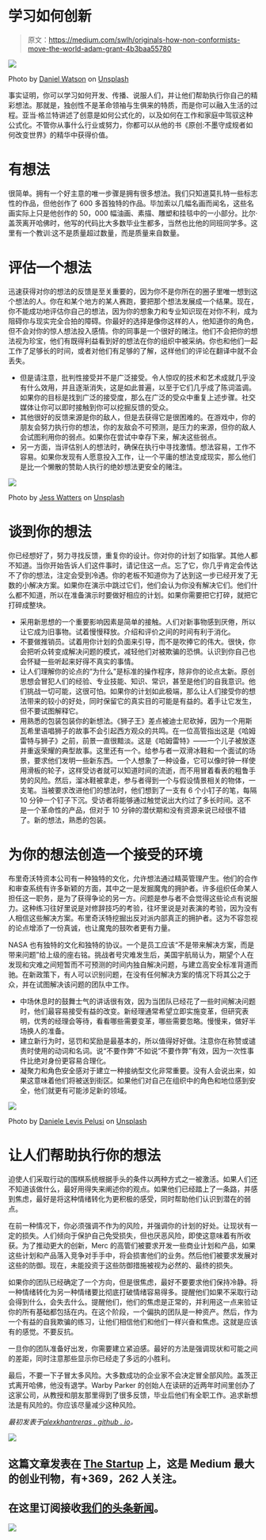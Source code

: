 # 学习如何创新

> 原文：<https://medium.com/swlh/originals-how-non-conformists-move-the-world-adam-grant-4b3baa55780>

![](img/8151db3195ac88d5673174f03a2bdd30.png)

Photo by [Daniel Watson](https://unsplash.com/photos/IEtUye-b28A?utm_source=unsplash&utm_medium=referral&utm_content=creditCopyText) on [Unsplash](https://unsplash.com/?utm_source=unsplash&utm_medium=referral&utm_content=creditCopyText)

事实证明，你可以学习如何开发、传播、说服人们，并让他们帮助执行你自己的精彩想法。那就是，独创性不是革命领袖与生俱来的特质，而是你可以融入生活的过程。亚当·格兰特讲述了创意是如何公式化的，以及如何在工作和家庭中驾驭这种公式化。不管你从事什么行业或努力，你都可以从他的书《原创:不墨守成规者如何改变世界》的精华中获得价值。

# 有想法

很简单。拥有一个好主意的唯一步骤是拥有很多想法。我们只知道莫扎特一些标志性的作品，但他创作了 600 多首独特的作品。毕加索以几幅名画而闻名，这些名画实际上只是他创作的 50，000 幅油画、素描、雕塑和挂毯中的一小部分。比尔·盖茨离开哈佛时，他写的代码比大多数毕业生都多，当然也比他的同班同学多。这里有一个教训:这不是质量超过数量，而是质量来自数量。

# 评估一个想法

迅速获得对你的想法的反馈是至关重要的，因为你不是你所在的圈子里唯一想到这个想法的人。你在和某个地方的某人赛跑，要把那个想法发展成一个结果。现在，你不能成功地评估你自己的想法，因为你的想象力和专业知识现在对你不利，成为阻碍你与现实完全合拍的障碍。你最好的选择是像你这样的人，他知道你的角色，但不会对你的惊人想法投入感情。你的同事是一个很好的赌注。他们不会把你的想法视为珍宝，他们有既得利益看到好的想法在你的组织中被采纳。你也和他们一起工作了足够长的时间，或者对他们有足够的了解，这样他们的评论在翻译中就不会丢失。

*   但是请注意，批判性接受并不是广泛接受。令人惊叹的技术和艺术成就几乎没有什么效用，并且逐渐消失，这是如此普遍，以至于它们几乎成了陈词滥调。如果你的目标是找到广泛的接受度，那么在广泛的受众中重复上述步骤。社交媒体让你可以即时接触到你可以挖掘反馈的受众。
*   其他很好的反馈来源是你的敌人，但是去获得它是很困难的。在游戏中，你的朋友会努力执行你的想法，你的友敌会不可预测，是压力的来源，但你的敌人会试图利用你的弱点。如果你在尝试中幸存下来，解决这些弱点。
*   另一方面，当评估别人的想法时，确保在执行中寻找激情。想法容易，工作不容易。如果你发现有人愿意投入工作，让一个平庸的想法变成现实，那么他们是比一个懒散的赞助人执行的绝妙想法更安全的赌注。

![](img/274b67cacfc553a434b48aead12cf174.png)

Photo by [Jess Watters](https://unsplash.com/photos/l3N9Q27zULw?utm_source=unsplash&utm_medium=referral&utm_content=creditCopyText) on [Unsplash](https://unsplash.com/photos/IEtUye-b28A?utm_source=unsplash&utm_medium=referral&utm_content=creditCopyText)

# 谈到你的想法

你已经想好了，努力寻找反馈，重复你的设计。你对你的计划了如指掌。其他人都不知道。当你开始告诉人们这件事时，请记住这一点。忘了它，你几乎肯定会传达不了你的想法，注定会受到冷遇。你的老板不知道你为了达到这一步已经开发了无数的小解决方案。如果你在演示中跳过它们，他们会认为你没有解决它们。他们什么都不知道，所以在准备演示时要做好相应的计划。如果你需要把它打碎，就把它打碎成整块。

*   采用新思想的一个重要影响因素是简单的接触。人们对新事物感到厌倦，所以让它成为旧事物。试着慢慢释放。介绍和评价之间的时间有利于消化。
*   不要做推销员。试着用你计划的负面来引导，而不是吹捧它的伟大。很快，你会把听众转变成解决问题的模式，减轻他们对被欺骗的恐惧。认识到你自己也会怀疑一些听起来好得不真实的事情。
*   让人们理解你的论点的“为什么”是标准的操作程序，除非你的论点太新。原创思想会冒犯人们的经验、专业技能、知识、常识，甚至是他们的自我意识。他们挑战一切可能，这很可怕。如果你的计划如此极端，那么让人们接受你的想法带来的较小的好处，同时保留它的真实目的可能是有益的。着手让它发生，但不要试图解释它。
*   用熟悉的包装包装你的新想法。《狮子王》差点被迪士尼砍掉，因为一个用斯瓦希里语唱狮子的故事不会引起西方观众的共鸣。在一位高管指出这是《哈姆雷特与狮子》之前，前景一直很黯淡。这是《哈姆雷特》——一个儿子被放逐并重返荣耀的典型故事。这里还有一个。给参与者一双滑冰鞋和一个面试的场景，要求他们发明一些新东西。一个人想象了一种设备，它可以像时钟一样使用滑板的轮子，这样受访者就可以知道时间的流逝，而不用冒着看表的粗鲁手势的风险。然后，溜冰鞋被拿走，参与者得到一个与假设情景相关的物体，一支笔。当被要求改进他们的想法时，他们想到了一支有 6 个小钉子的笔，每隔 10 分钟一个钉子下沉。受访者将能够通过触觉说出大约过了多长时间。这不是一个革命性的产品，但对于 10 分钟的潜伏期和没有资源来说已经很不错了。新的想法，熟悉的包装。

# 为你的想法创造一个接受的环境

布里奇沃特资本公司有一种独特的文化，允许想法通过精英管理产生。他们的合作和审查系统有许多新颖的方面，其中之一是发掘魔鬼的拥护者。许多组织任命某人担任这一职务，是为了获得争论的另一方。问题是参与者不会觉得这些论点有说服力。这种练习往好里说是对修辞技巧的考验，往坏里说是对表演的考验，因为没有人相信这些解决方案。布里奇沃特挖掘出反对派内部真正的拥护者。这为不容忽视的论点增添了一份真诚，也让魔鬼的鼓吹者更有力量。

NASA 也有独特的文化和独特的协议。一个是员工应该“不是带来解决方案，而是带来问题”给上级的座右铭。挑战者号灾难发生后，美国宇航局认为，期望个人在发现和灾难之间短暂而不可预测的时间内独自解决问题，与建立高安全标准背道而驰。在新政策下，有人可以识别问题，在没有任何解决方案的情况下将其公之于众，并在试图解决该问题的团队中工作。

*   中场休息时的鼓舞士气的讲话很有效，因为当团队已经花了一些时间解决问题时，他们最容易接受有益的改变。新经理通常希望立即实施变革，但研究表明，优秀的经理会等待，看看哪些需要变革，哪些需要忽略。慢慢来，做好半场换人的准备。
*   建立新行为时，惩罚和奖励是最基本的，所以值得好好做。注意你在称赞或谴责时使用的动词和名词。说“不要作弊”不如说“不要作弊”有效，因为一次性事件比绝对身份更容易合理化。
*   凝聚力和角色安全感对于建立一种接纳型文化非常重要。没有人会说出来，如果这意味着他们将被送到街区。如果他们对自己在组织中的角色和地位感到安全，他们就更有可能涉足新的领域。

![](img/89257159215c8dc3363717b442c5090b.png)

Photo by [Daniele Levis Pelusi](https://unsplash.com/photos/UUjxTEET0c0?utm_source=unsplash&utm_medium=referral&utm_content=creditCopyText) on [Unsplash](https://unsplash.com/search/photos/rainbow-creativity?utm_source=unsplash&utm_medium=referral&utm_content=creditCopyText)

# 让人们帮助执行你的想法

迫使人们采取行动的围棋系统根据手头的条件以两种方式之一被激活。如果人们还不知道该做什么，最好用得失来阐述你的观点。如果他们已经踏上了一条路，并感到焦虑，最好是将这种情绪转化为更积极的感受，同时帮助他们认识到潜在的弱点。

在前一种情况下，你必须强调不作为的风险，并强调你的计划的好处。让现状有一定的损失。人们倾向于保护自己免受损失，但也厌恶风险，即使这意味着有所收获。为了推动更大的创新，Merc 的高管们被要求开发一些商业计划和产品，如果这些计划和产品落入竞争对手手中，将会损害他们的业务。然后他们被要求发展对这些的防御。现在，未能投资于这些防御措施被视为必然的、最终的损失。

如果你的团队已经确定了一个方向，但是很焦虑，最好不要要求他们保持冷静。将一种情绪转化为另一种情绪要比彻底打破情绪容易得多。提醒他们如果不采取行动会得到什么，会失去什么。提醒他们，他们的焦虑是正常的，并利用这一点来验证你的所有基础都包括在内。在这个阶段，一个偏执的团队是一种资产。然后，作为一个有益的自我欺骗的练习，让他们相信他们和他们一样兴奋和焦虑。这就是应该有的感觉。不要反抗。

一旦你的团队准备好出发，你需要建立紧迫感。最好的方法是强调现状和可能之间的差距，同时注意那些显示你已经走了多远的小胜利。

最后，不要一下子冒太多风险。大多数成功的企业家不会决定冒全部风险。盖茨正式离开哈佛，他没有退学。Warby Parker 的创始人在读研的近两年时间里创办了这家公司，从教授和朋友那里得到了很多反馈，毕业后他们有全职工作。追求新想法是有风险的。你应该尽量减少这种风险。

*最初发表于*[*alexkhantreras . github . io*](https://alexkhantreras.github.io/Originals.html)*。*

[![](img/308a8d84fb9b2fab43d66c117fcc4bb4.png)](https://medium.com/swlh)

## 这篇文章发表在 [The Startup](https://medium.com/swlh) 上，这是 Medium 最大的创业刊物，有+369，262 人关注。

## 在这里订阅接收[我们的头条新闻](http://growthsupply.com/the-startup-newsletter/)。

[![](img/b0164736ea17a63403e660de5dedf91a.png)](https://medium.com/swlh)